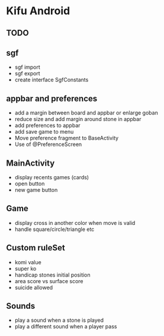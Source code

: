 # Kifu Android

## TODO

## sgf

- sgf import
- sgf export
- create interface SgfConstants

## appbar and preferences

- add a margin between board and appbar or enlarge goban
- reduce size and add margin around stone in appbar
- add preferences to appbar
- add save game to menu
- Move preference fragment to BaseActivity
- Use of @PreferenceScreen

## MainActivity

- display recents games (cards)
- open button
- new game button

## Game

- display cross in another color when move is valid
- handle square/circle/triangle etc

## Custom ruleSet

- komi value
- super ko
- handicap stones initial position
- area score vs surface score
- suicide allowed

## Sounds

- play a sound when a stone is played
- play a different sound when a player pass
